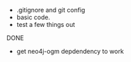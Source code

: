 * .gitignore and git config
* basic code.
* test a few things out


DONE
* get neo4j-ogm depdendency to work

